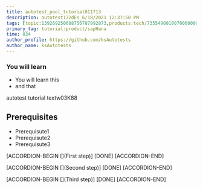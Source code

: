 ```yaml
---
title: autotest_pool_tutorial011713
description: autotest172dEs_6/18/2021 12:37:50 PM
tags: [topic:139269250608756787992873,products:tech/73554900100700000996,tutorial:experience/advanced]
primary_tag: tutorial:product/sapHana
time: 834
author_profile: https://github.com/ksAutotests
author_name: ksAutotests
---
```

### You will learn
- You will learn this
- and that

autotest tutorial textw03K88

## Prerequisites
- Prerequisute1
- Prerequisute2
- Prerequisute3

[ACCORDION-BEGIN [](First step)]
[DONE]
[ACCORDION-END]

[ACCORDION-BEGIN [](Second step)]
[DONE]
[ACCORDION-END]

[ACCORDION-BEGIN [](Third step)]
[DONE]
[ACCORDION-END]

